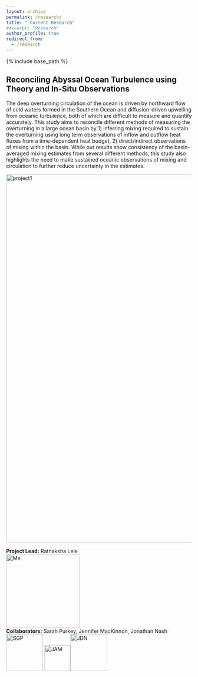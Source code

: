 ```yaml
---
layout: archive
permalink: /research/
title: " Current Research"
#excerpt: "Research"
author_profile: true
redirect_from: 
  - /research
---
```

<!-- 
{% if author.googlescholar %}
  You can also find my articles on <u><a href="{{author.googlescholar}}">my Google Scholar profile</a>.</u>
{% endif %}

{% include base_path %}

{% for post in site.publications reversed %}
  {% include archive-single.html %}
{% endfor %}

 -->
{% include base_path %}

## Reconciling Abyssal Ocean Turbulence using Theory and In-Situ Observations <br/>
The deep overturning circulation of the ocean is driven by northward flow of cold waters formed in the Southern Ocean and diffusion-driven upwelling from oceanic turbulence, both of which are difficult to measure and quantify accurately. This study aims to reconcile different methods of measuring the overturning in a large ocean basin by 1) inferring mixing required to sustain the overturning using long term observations of inflow and outflow heat fluxes from a time-dependent heat budget, 2) direct/indirect observations of mixing within the basin. While our results show consistency of the basin-averaged mixing estimates from several different methods, this study also highlights the need to make sustained oceanic observations of mixing and circulation to further reduce uncertainty in the estimates.

<img src="http://ratnaksha.github.io/images/proj1.png" alt="project1" width="1000"/>

**Project Lead:** Ratnaksha Lele<br/>
<img src="http://ratnaksha.github.io/images/rlele_pic.jpg" alt="Me" width="200"/><br/>
**Collaborators:** Sarah Purkey, Jennifer MacKinnon, Jonathan Nash<br/>
<a href="https://spurkey.scrippsprofiles.ucsd.edu/"><img src="http://ratnaksha.github.io/images/SGP.jpg" alt="SGP" width="100"/></a>&nbsp;<a href="https://jmackinnon.scrippsprofiles.ucsd.edu/"><img src="http://ratnaksha.github.io/images/JAM.jpg" alt="JAM" width="70"/></a><a href="https://ceoas.oregonstate.edu/people/jonathan-nash/"><img src="http://ratnaksha.github.io/images/JDN.jpg" alt="JDN" width="100"/></a>
